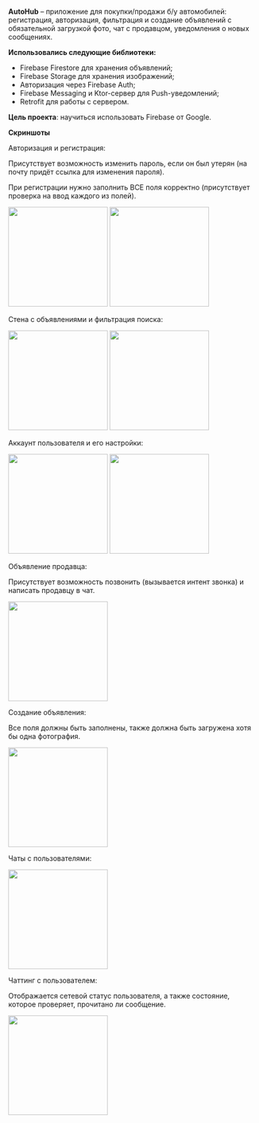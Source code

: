 **AutoHub** – приложение для покупки/продажи б/у автомобилей: регистрация, авторизация, фильтрация и 
создание объявлений с обязательной загрузкой фото, чат с продавцом, уведомления о новых сообщениях. 

**Использовались следующие библиотеки:**

* Firebase Firestore для хранения объявлений;
* Firebase Storage для хранения изображений;
* Авторизация через Firebase Auth;
* Firebase Messaging и Ktor-сервер для Push-уведомлений;
* Retrofit для работы с сервером.

**Цель проекта**: научиться использовать Firebase от Google.

**Скриншоты**

Авторизация и регистрация:

Присутствует возможность изменить пароль, если он был утерян (на почту придёт ссылка для изменения пароля).

При регистрации нужно заполнить ВСЕ поля корректно (присутствует проверка на ввод каждого из полей).

<img src="https://github.com/user-attachments/assets/d7d2d301-fd36-456d-ad26-d5d62eb0abda" width="200" />  <img src="https://github.com/user-attachments/assets/2db511f6-85e4-48b9-b611-488cd76572aa" width="200" />

Стена с объявлениями и фильтрация поиска:

<img src="https://github.com/user-attachments/assets/9f9999bd-99f9-4445-9e46-f06b4982563f" width="200" />  <img src="https://github.com/user-attachments/assets/5c7d858e-51ad-4a0c-a3c0-2129c2a6345e" width="200" />

Аккаунт пользователя и его настройки:

<img src="https://github.com/user-attachments/assets/eaa88662-d9ef-445e-801f-cf0de6dd5e6d" width="200" />  <img src="https://github.com/user-attachments/assets/9926b5cc-19e5-4041-9777-e119edbdbe41" width="200" />

Объявление продавца:

Присутствует возможность позвонить (вызывается интент звонка) и написать продавцу в чат.

<img src="https://github.com/user-attachments/assets/eb96b464-de09-4d8a-adfd-c4e07ac40895" width="200" />

Создание объявления:

Все поля должны быть заполнены, также должна быть загружена хотя бы одна фотография.

<img src="https://github.com/user-attachments/assets/0ae8a4d4-e8ca-4cf4-ae6a-f5a012e6e278" width="200" />

Чаты с пользователями:

<img src="https://github.com/user-attachments/assets/4795e9c2-a3a3-4c99-9194-3dd0473bf46a" width="200" />

Чаттинг с пользователем:

Отображается сетевой статус пользователя, а также состояние, которое проверяет, прочитано ли сообщение.

<img src="https://github.com/user-attachments/assets/ad697fae-88a3-414e-9a1a-2bded7c1d6bc" width="200" />
